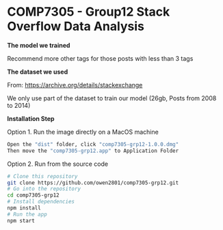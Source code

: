 # COMP7305 - Group12 Stack Overflow Data Analysis

**The model we trained**

Recommend more other tags for those posts with less than 3 tags


**The dataset we used**

From: https://archive.org/details/stackexchange

We only use part of the dataset to train our model (26gb, Posts from 2008 to 2014)


**Installation Step**

Option 1. Run the image directly on a MacOS machine

```bash
Open the "dist" folder, click "comp7305-grp12-1.0.0.dmg"
Then move the "comp7305-grp12.app" to Application Folder
```

Option 2. Run from the source code

```bash
# Clone this repository
git clone https://github.com/owen2801/comp7305-grp12.git
# Go into the repository
cd comp7305-grp12
# Install dependencies
npm install
# Run the app
npm start
```

